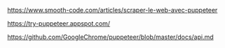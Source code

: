 https://www.smooth-code.com/articles/scraper-le-web-avec-puppeteer

https://try-puppeteer.appspot.com/

https://github.com/GoogleChrome/puppeteer/blob/master/docs/api.md

